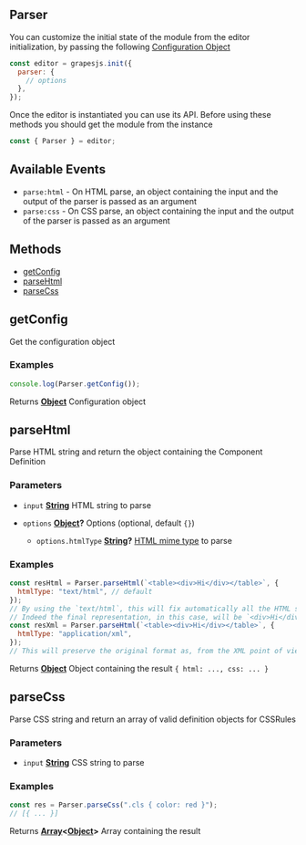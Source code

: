 <!-- Generated by documentation.js. Update this documentation by updating the source code. -->

## Parser

You can customize the initial state of the module from the editor initialization, by passing the following [Configuration Object][1]

```js
const editor = grapesjs.init({
  parser: {
    // options
  },
});
```

Once the editor is instantiated you can use its API. Before using these methods you should get the module from the instance

```js
const { Parser } = editor;
```

## Available Events

- `parse:html` - On HTML parse, an object containing the input and the output of the parser is passed as an argument
- `parse:css` - On CSS parse, an object containing the input and the output of the parser is passed as an argument

## Methods

- [getConfig][2]
- [parseHtml][3]
- [parseCss][4]

## getConfig

Get the configuration object

### Examples

```javascript
console.log(Parser.getConfig());
```

Returns **[Object][5]** Configuration object

## parseHtml

Parse HTML string and return the object containing the Component Definition

### Parameters

- `input` **[String][6]** HTML string to parse
- `options` **[Object][5]?** Options (optional, default `{}`)

  - `options.htmlType` **[String][6]?** [HTML mime type][7] to parse

### Examples

```javascript
const resHtml = Parser.parseHtml(`<table><div>Hi</div></table>`, {
  htmlType: "text/html", // default
});
// By using the `text/html`, this will fix automatically all the HTML syntax issues
// Indeed the final representation, in this case, will be `<div>Hi</div><table></table>`
const resXml = Parser.parseHtml(`<table><div>Hi</div></table>`, {
  htmlType: "application/xml",
});
// This will preserve the original format as, from the XML point of view, is a valid format
```

Returns **[Object][5]** Object containing the result `{ html: ..., css: ... }`

## parseCss

Parse CSS string and return an array of valid definition objects for CSSRules

### Parameters

- `input` **[String][6]** CSS string to parse

### Examples

```javascript
const res = Parser.parseCss(".cls { color: red }");
// [{ ... }]
```

Returns **[Array][8]<[Object][5]>** Array containing the result

[1]: https://github.com/artf/grapesjs/blob/master/src/parser/config/config.js
[2]: #getconfig
[3]: #parsehtml
[4]: #parsecss
[5]: https://developer.mozilla.org/docs/Web/JavaScript/Reference/Global_Objects/Object
[6]: https://developer.mozilla.org/docs/Web/JavaScript/Reference/Global_Objects/String
[7]: https://developer.mozilla.org/en-US/docs/Web/API/DOMParser/parseFromString#Argument02
[8]: https://developer.mozilla.org/docs/Web/JavaScript/Reference/Global_Objects/Array

